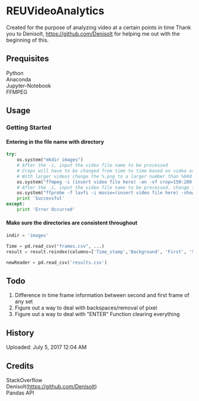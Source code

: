 # REUVideoAnalytics

Created for the purpose of analyzing video at a certain points in time
Thank you to Denisolt, https://github.com/Denisolt for helping me out with the beginning of this.

## Prequisites
Python<br>Anaconda<br>Jupyter-Notebook<br>FFMPEG

## Usage
### Getting Started
#### Entering in the file name with directory
```python
try:
    os.system("mkdir images")
    # After the -i, input the video file name to be processed
    # Crops will have to be changed from time to time based on video area/placement
    # With larger videos change the %.png to a larger number than %04d 
    os.system("ffmpeg -i (insert video file here) -an -vf crop=150:200:990:500,eq=contrast=10 images/%06d.png") 
    # After the -i, input the video file name to be processed, change frames.csv if needed
    os.system("ffprobe -f lavfi -i movie=(insert video file here) -show_frames -show_entries frame=pkt_pts_time -of csv=p=0 >       frames.csv")
    print 'Successful'
except:
    print 'Error Occurred'
```
#### Make sure the directories are consistent throughout
```python
indir = 'images'
```
```python
Time = pd.read_csv("frames.csv", ...)
result = result.reindex(columns=['Time_stamp','Background', 'First', 'Second', 'Third', 'Fourth']).to_csv('results.csv', index=True)
```

```python
newReader = pd.read_csv('results.csv')
```
## Todo
1. Difference in time frame information between second and first frame of any set
2. Figure out a way to deal with backspaces/removal of pixel
3. Figure out a way to deal with "ENTER" Function clearing everything

## History

Uploaded: July 5, 2017 12:04 AM

## Credits

StackOverflow<br>Denisolt(https://github.com/Denisolt)<br>Pandas API
